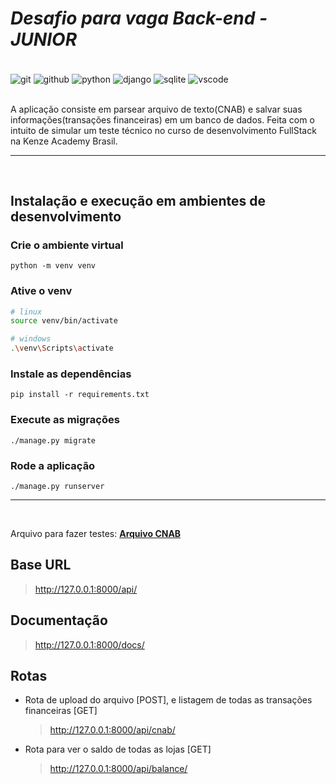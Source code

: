 # **_Desafio para vaga Back-end - JUNIOR_**

<div style="display: inline_block"><br/>
    <img align="center" alt="git" src="https://img.shields.io/badge/GIT-E44C30?style=for-the-badge&logo=git&logoColor=white"/>
    <img align="center" alt="github" src="https://img.shields.io/badge/GitHub-100000?style=for-the-badge&logo=github&logoColor=white"/>
    <img align="center" alt="python" src="https://img.shields.io/badge/Python-3776AB?style=for-the-badge&logo=python&logoColor=white"/>
    <img align="center" alt="django" src="https://img.shields.io/badge/Django-092E20?style=for-the-badge&logo=django&logoColor=white"/>
    <img align="center" alt="sqlite" src="https://img.shields.io/badge/SQLite-07405E?style=for-the-badge&logo=sqlite&logoColor=white"/>
    <img align="center" alt="vscode" src="https://img.shields.io/badge/Visual_Studio_Code-0078D4?style=for-the-badge&logo=visual%20studio%20code&logoColor=white"/>
</div>

<br/>

A aplicação consiste em parsear arquivo de texto(CNAB) e salvar suas informações(transações financeiras) em um banco de dados. Feita com o intuito de simular um teste técnico no curso de desenvolvimento FullStack na Kenze Academy Brasil.

---

<br/>

## Instalação e execução em ambientes de desenvolvimento

### Crie o ambiente virtual

```
python -m venv venv
```

### Ative o venv

```bash
# linux
source venv/bin/activate

# windows
.\venv\Scripts\activate

```

### Instale as dependências

```
pip install -r requirements.txt
```

### Execute as migrações

```
./manage.py migrate
```

### Rode a aplicação

```
./manage.py runserver
```

---

<br/>

Arquivo para fazer testes: **[Arquivo CNAB](https://github.com/Kenzie-Academy-Brasil-Developers/desafio-backend-m6/blob/main/CNAB.txt)**

## Base URL

> http://127.0.0.1:8000/api/

## Documentação

> http://127.0.0.1:8000/docs/

## Rotas

- Rota de upload do arquivo [POST], e listagem de todas as transações financeiras [GET]

  > http://127.0.0.1:8000/api/cnab/

- Rota para ver o saldo de todas as lojas [GET]
  > http://127.0.0.1:8000/api/balance/
